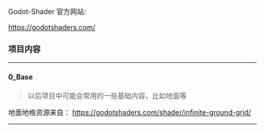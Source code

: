 Godot-Shader 官方网站:

https://godotshaders.com/

### 项目内容

---

#### 0_Base 

> 以后项目中可能会常用的一些基础内容，比如地面等

地面地格资源来自： https://godotshaders.com/shader/infinite-ground-grid/



---



